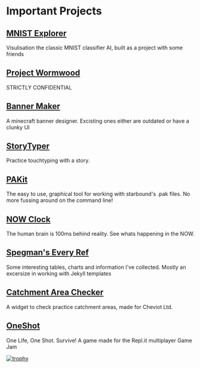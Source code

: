 # Important Projects


## [MNIST Explorer](https://mnist.ibraheemrodrigues.com)
Visulisation the classic MNIST classifier AI, built as a project with some friends

## [Project Wormwood](https://wormwood.ibraheemrodrigues.com)
STRICTLY CONFIDENTIAL

## [Banner Maker](https://banner.ibraheemrodrigues.com/)
A minecraft banner designer. Excisting ones either are outdated or have a clunky UI

## [StoryTyper](https://type.ibraheemrodrigues.com)
Practice touchtyping with a story.

## [PAKit](https://pakit.ibraheemrodrigues.com)
The easy to use, graphical tool for working with starbound's .pak files. No more fussing around on the command line!

## [NOW Clock](https://now.ibraheemrodrigues.com)
The human brain is 100ms behind reality. See whats happening in the NOW.

## [Spegman's Every Ref](https://spegman.ibraheemrodrigues.com)
Some interesting tables, charts and information I've collected. Mostly an excersize in working with Jekyll templates



## [Catchment Area Checker](https://catchment.cheviot.tech/)
A widget to check practice catchment areas, made for Cheviot Ltd.
  
## [OneShot](https://oneshot.ibraheemrodrigues.repl.co)
One Life, One Shot. Survive! A game made for the Repl.it multiplayer Game Jam


  
  
  
[![trophy](https://github-profile-trophy.vercel.app/?username=ibraheemr)](https://github.com/ryo-ma/github-profile-trophy)
